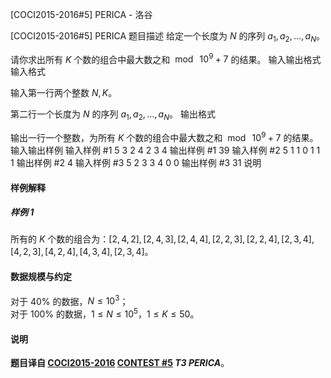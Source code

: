 



[COCI2015-2016#5] PERICA - 洛谷














[COCI2015-2016#5] PERICA
题目描述
给定一个长度为 $N$ 的序列 $a_1,a_2,\dots,a_N$。

请你求出所有 $K$ 个数的组合中最大数之和 $\bmod\ 10^9+7$ 的结果。
输入输出格式
输入格式

输入第一行两个整数 $N,K$。

第二行一个长度为 $N$ 的序列 $a_1,a_2,\dots, a_N$。
输出格式

输出一行一个整数，为所有 $K$ 个数的组合中最大数之和 $\bmod\ 10^9+7$ 的结果。
输入输出样例
输入样例 #1
5 3
2 4 2 3 4
输出样例 #1
39
输入样例 #2
5 1
1 0 1 1 1
输出样例 #2
4
输入样例 #3
5 2
3 3 4 0 0
输出样例 #3
31
说明
#### 样例解释

##### 样例 $1$

所有的 $K$ 个数的组合为：$[2, 4, 2], [2, 4, 3], [2, 4, 4], [2, 2, 3], [2, 2, 4], [2, 3,
4], [4, 2, 3], [4, 2, 4], [4, 3, 4], [2, 3, 4]$。

#### 数据规模与约定

对于 $40\%$ 的数据，$N\le 10^3$；  
对于 $100\%$ 的数据，$1\le N\le 10^5$，$1\le K\le 50$。

#### 说明

**题目译自 [COCI2015-2016](https://hsin.hr/coci/archive/2015_2016/) [CONTEST #5](https://hsin.hr/coci/archive/2015_2016/contest5_tasks.pdf) *T3 PERICA***。







